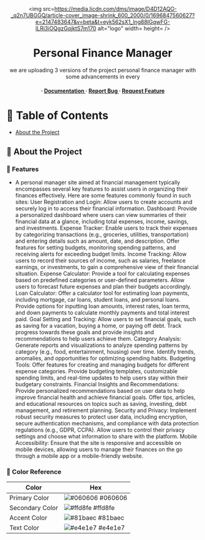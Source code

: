 <div align='center'>

<img src=https://media.licdn.com/dms/image/D4D12AQG-_q2n7UBGGQ/article-cover_image-shrink_600_2000/0/1696847560627?e=2147483647&v=beta&t=eyk562sX1_lng88IGqwFG-ILRi3iOQgzGqjktS7m170 alt="logo" width= height= />

<h1>Personal Finance Manager</h1>
<p>we are uploading 3 versions of the project personal finance manager with some advancements in every</p>

<h4> <span> · </span> <a href="https://github.com/lizajulaha2427/Scm_project/blob/master/README.md"> Documentation </a> <span> · </span> <a href="https://github.com/lizajulaha2427/Scm_project/issues"> Report Bug </a> <span> · </span> <a href="https://github.com/lizajulaha2427/Scm_project/issues"> Request Feature </a> </h4>


</div>

# :notebook_with_decorative_cover: Table of Contents

- [About the Project](#star2-about-the-project)


## :star2: About the Project

### :dart: Features

- A personal manager site aimed at financial management typically encompasses several key features to assist users in organizing their finances effectively. Here are some features commonly found in such sites: User Registration and Login: Allow users to create accounts and securely log in to access their financial information. Dashboard: Provide a personalized dashboard where users can view summaries of their financial data at a glance, including total expenses, income, savings, and investments. Expense Tracker: Enable users to track their expenses by categorizing transactions (e.g., groceries, utilities, transportation) and entering details such as amount, date, and description. Offer features for setting budgets, monitoring spending patterns, and receiving alerts for exceeding budget limits. Income Tracking: Allow users to record their sources of income, such as salaries, freelance earnings, or investments, to gain a comprehensive view of their financial situation. Expense Calculator: Provide a tool for calculating expenses based on predefined categories or user-defined parameters. Allow users to forecast future expenses and plan their budgets accordingly. Loan Calculator: Offer a calculator tool for estimating loan payments, including mortgage, car loans, student loans, and personal loans. Provide options for inputting loan amounts, interest rates, loan terms, and down payments to calculate monthly payments and total interest paid. Goal Setting and Tracking: Allow users to set financial goals, such as saving for a vacation, buying a home, or paying off debt. Track progress towards these goals and provide insights and recommendations to help users achieve them. Category Analysis: Generate reports and visualizations to analyze spending patterns by category (e.g., food, entertainment, housing) over time. Identify trends, anomalies, and opportunities for optimizing spending habits. Budgeting Tools: Offer features for creating and managing budgets for different expense categories. Provide budgeting templates, customizable spending limits, and real-time updates to help users stay within their budgetary constraints. Financial Insights and Recommendations: Provide personalized recommendations based on user data to help improve financial health and achieve financial goals. Offer tips, articles, and educational resources on topics such as saving, investing, debt management, and retirement planning. Security and Privacy: Implement robust security measures to protect user data, including encryption, secure authentication mechanisms, and compliance with data protection regulations (e.g., GDPR, CCPA). Allow users to control their privacy settings and choose what information to share with the platform. Mobile Accessibility: Ensure that the site is responsive and accessible on mobile devices, allowing users to manage their finances on the go through a mobile app or a mobile-friendly website.


### :art: Color Reference
| Color | Hex |
| --------------- | ---------------------------------------------------------------- |
| Primary Color | ![#060606](https://via.placeholder.com/10/060606?text=+) #060606 |
| Secondary Color | ![#ffd8fe](https://via.placeholder.com/10/ffd8fe?text=+) #ffd8fe |
| Accent Color | ![#81baec](https://via.placeholder.com/10/81baec?text=+) #81baec |
| Text Color | ![#e4e1e7](https://via.placeholder.com/10/e4e1e7?text=+) #e4e1e7 |
